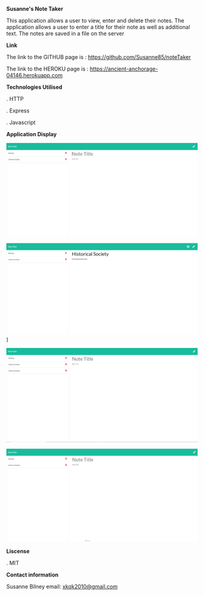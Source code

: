 **Susanne's Note Taker**

This application allows a user to view, enter and delete their notes.  The application allows a user to enter a title for their note as well as additional text.  The notes are saved in a file on the server

**Link** 

The link to the GITHUB page is : https://github.com/Susanne85/noteTaker

The link to the HEROKU page is : https://ancient-anchorage-04146.herokuapp.com


**Technologies Utilised**

. HTTP 

. Express 

. Javascript


**Application Display**


![Initial Display of Note Taker](Assets/1-Display.png)


![Entry of new note](Assets/2-Display.png))


![Display after new note added](Assets/3-Display.png)


![Display after deleted](Assets/4-Display.png)

**Liscense**

. MIT

**Contact information**

Susanne Bilney 
email: xkqk2010@gmail.com



